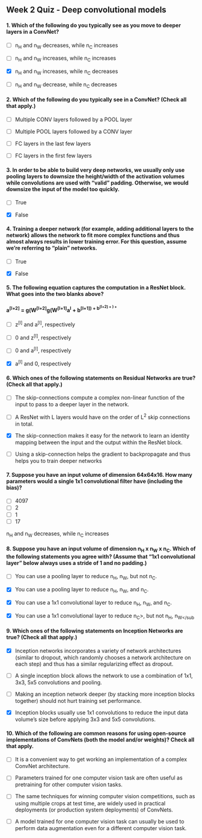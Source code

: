 ## Week 2 Quiz - Deep convolutional models


#### 1. Which of the following do you typically see as you move to deeper layers in a ConvNet?

- [ ] n<sub>H</sub> and n<sub>W</sub> decreases, while n<sub>C</sub> increases
- [ ] n<sub>H</sub> and n<sub>W</sub> increases, while n<sub>C</sub> increases
- [x] n<sub>H</sub> and n<sub>W</sub> increases, while n<sub>C</sub> decreases
- [ ] n<sub>H</sub> and n<sub>W</sub> decrease, while n<sub>C</sub> decreases


#### 2. Which of the following do you typically see in a ConvNet? (Check all that apply.)


- [ ] Multiple CONV layers followed by a POOL layer
- [ ] Multiple POOL layers followed by a CONV layer
- [ ] FC layers in the last few layers
- [ ] FC layers in the first few layers



#### 3. In order to be able to build very deep networks, we usually only use pooling layers to downsize the height/width of the activation volumes while convolutions are used with “valid” padding. Otherwise, we would downsize the input of the model too quickly.

- [ ] True
- [x] False



#### 4. Training a deeper network (for example, adding additional layers to the network) allows the network to fit more complex functions and thus almost always results in lower training error. For this question, assume we’re referring to “plain” networks.

- [ ] True
- [x] False



#### 5. The following equation captures the computation in a ResNet block. What goes into the two blanks above?
#### a<sup>[l+2]</sup> = g(W<sup>[l+2]</sup>g(W<sup>[l+1]</sup>a<sup>l</sup> + b<sup>[l+1]) + b<sup>[l+2] + ________) +________

- [ ] z<sup>[l]</sup> and a<sup>[l]</sup>, respectively
- [ ] 0 and z<sup>[l]</sup>, respectively
- [ ] 0 and a<sup>[l]</sup>, respectively
- [x] a<sup>[l]</sup> and 0, respectively



#### 6. Which ones of the following statements on Residual Networks are true? (Check all that apply.)

- [ ] The skip-connections compute a complex non-linear function of the input to pass to a deeper layer in the network.
- [ ] A ResNet with L layers would have on the order of L<sup>2</sup> skip connections in total.
- [x] The skip-connection makes it easy for the network to learn an identity mapping between the input and the output within the ResNet block.
- [ ] Using a skip-connection helps the gradient to backpropagate and thus helps you to train deeper networks



#### 7. Suppose you have an input volume of dimension 64x64x16. How many parameters would a single 1x1 convolutional filter have (including the bias)?


- [ ] 4097
- [ ] 2
- [ ] 1
- [ ] 17

 n<sub>H</sub> and n<sub>W</sub> decreases, while n<sub>C</sub> increases
#### 8. Suppose you have an input volume of dimension n<sub>H</sub> x n<sub>W</sub> x n<sub>C</sub>. Which of the following statements you agree with? (Assume that “1x1 convolutional layer” below always uses a stride of 1 and no padding.)

- [ ] You can use a pooling layer to reduce n<sub>H</sub>, n<sub>W</sub>, but not n<sub>C</sub>.
- [x] You can use a pooling layer to reduce  n<sub>H</sub>, n<sub>W</sub>, and n<sub>C</sub>.
- [x] You can use a 1x1 convolutional layer to reduce  n<sub>H</sub>, n<sub>W</sub>, and n<sub>C</sub>.
- [x] You can use a 1x1 convolutional layer to reduce n<sub>C</sub>>, but not n<sub>H</sub>, n<sub>W</sub



#### 9. Which ones of the following statements on Inception Networks are true? (Check all that apply.)

- [x] Inception networks incorporates a variety of network architectures (similar to dropout, which randomly chooses a network architecture on each step) and thus has a similar regularizing effect as dropout.
- [ ] A single inception block allows the network to use a combination of 1x1, 3x3, 5x5 convolutions and pooling.
- [ ] Making an inception network deeper (by stacking more inception blocks together) should not hurt training set performance.
- [x] Inception blocks usually use 1x1 convolutions to reduce the input data volume’s size before applying 3x3 and 5x5 convolutions.



#### 10. Which of the following are common reasons for using open-source implementations of ConvNets (both the model and/or weights)? Check all that apply.

- [ ] It is a convenient way to get working an implementation of a complex ConvNet architecture.
- [ ] Parameters trained for one computer vision task are often useful as pretraining for other computer vision tasks.
- [ ] The same techniques for winning computer vision competitions, such as using multiple crops at test time, are widely used in practical deployments (or production system deployments) of ConvNets.
- [ ] A model trained for one computer vision task can usually be used to perform data augmentation even for a different computer vision task.

